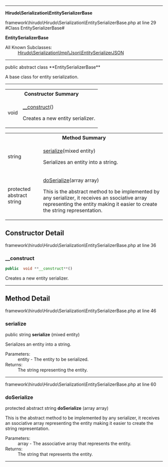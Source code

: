 
- - -

**Hirudo\Serialization\EntitySerializerBase**
<div class="location">framework\hirudo\Hirudo\Serialization\EntitySerializerBase.php at line 29</div>
#Class EntitySerializerBase#

**EntitySerializerBase**


<dl>
<dt>All Known Subclasses:</dt>
<dd><a href="https://github.com/JeyDotC/Hirudo-docs/blob/master/hirudo/serialization/impl/json/entityserializerjson.html">Hirudo\Serialization\Impl\Json\EntitySerializerJSON</a> </dd>
</dl>

- - -

<p class="signature">public abstract  class **EntitySerializerBase**</p>

<div class="comment" id="overview_description"><p>A base class for entity serialization.</p></div>


- - -

<table id="summary_constructor">
<tr><th colspan="2">Constructor Summary</th></tr>
<tr>
<td class="type"> void</td>
<td class="description"><p class="name"><a href="#__construct">__construct</a>()</p><p class="description">Creates a new entity serializer.</p></td>
</tr>
</table>

<table id="summary_method">
<tr><th colspan="2">Method Summary</th></tr>
<tr>
<td class="type">  string</td>
<td class="description"><p class="name"><a href="#serialize">serialize</a>(mixed entity)</p><p class="description">Serializes an entity into a string.</p></td>
</tr>
<tr>
<td class="type"> protected abstract  string</td>
<td class="description"><p class="name"><a href="#doserialize">doSerialize</a>(array array)</p><p class="description">This is the abstract method to be implemented by any serializer, it receives
an ssociative array representing the entity making it easier to create the
string representation.</p></td>
</tr>
</table>

<h2 id="detail_method">Constructor Detail</h2>
<div class="location">framework\hirudo\Hirudo\Serialization\EntitySerializerBase.php at line 36</div>
<h3 id="__construct()">__construct</h3>

```php
public  void **__construct**()
```
<div class="details">
<p>Creates a new entity serializer.</p></div>

- - -

<h2 id="detail_method">Method Detail</h2>
<div class="location">framework\hirudo\Hirudo\Serialization\EntitySerializerBase.php at line 46</div>
<h3 id="serialize()">serialize</h3>

public  string **serialize** (mixed entity)<div class="details">
<p>Serializes an entity into a string.</p><dl>
<dt>Parameters:</dt>
<dd>entity - The entity to be serialized.</dd>
<dt>Returns:</dt>
<dd>The string representing the entity.</dd>
</dl>
</div>

- - -

<div class="location">framework\hirudo\Hirudo\Serialization\EntitySerializerBase.php at line 60</div>
<h3 id="doSerialize()">doSerialize</h3>

protected abstract  string **doSerialize** (array array)<div class="details">
<p>This is the abstract method to be implemented by any serializer, it receives
an ssociative array representing the entity making it easier to create the
string representation.</p><dl>
<dt>Parameters:</dt>
<dd>array - The associative array that represents the entity.</dd>
<dt>Returns:</dt>
<dd>The string that represents the entity.</dd>
</dl>
</div>

- - -

